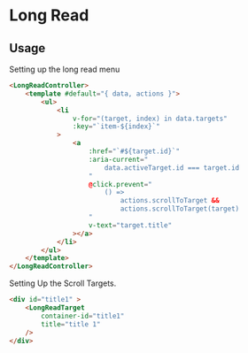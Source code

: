 # Long Read

## Usage
Setting up the long read menu
```html
<LongReadController>
	<template #default="{ data, actions }">
		<ul>
			<li
				v-for="(target, index) in data.targets"
				:key="`item-${index}`"
			>
				<a
					:href="`#${target.id}`"
					:aria-current="
						data.activeTarget.id === target.id
					"
					@click.prevent="
						() =>
							actions.scrollToTarget &&
							actions.scrollToTarget(target)
					"
					v-text="target.title"
				></a>
			</li>
		</ul>
	</template>
</LongReadController>
```

Setting Up the Scroll Targets.
```html
<div id="title1" >
	<LongReadTarget
		container-id="title1"
		title="title 1"
	/>
</div>
```
